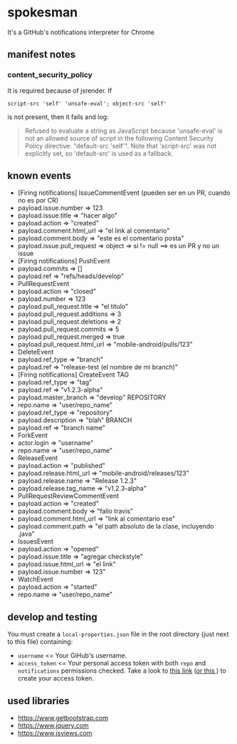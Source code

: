 # spokesman
It's a GitHub's notifications interpreter for Chrome

## manifest notes

### content_security_policy

It is required because of jsrender. If 

`script-src 'self' 'unsafe-eval'; object-src 'self'`

is not present, then it fails and log:

> Refused to evaluate a string as JavaScript because 'unsafe-eval' is not an allowed source of
  script in the following Content Security Policy directive: "default-src 'self'". Note that
  'script-src' was not explicitly set, so 'default-src' is used as a fallback.
  
## known events
- [Firing notifications] IssueCommentEvent (pueden ser en un PR, cuando no es por CR)
 - payload.issue.number => 123
 - payload.issue.title => "hacer algo"
 - payload.action => "created"
 - payload.comment.html_url => "el link al comentario"
 - payload.comment.body => "este es el comentario posta"
 - payload.issue.pull_request => object => si != null ==> es un PR y no un issue
- [Firing notifications] PushEvent
 - payload.commits => []
 - payload.ref => "refs/heads/develop"
- PullRequestEvent
 - payload.action => "closed"
 - payload.number => 123
 - payload.pull_request.title => "el titulo"
 - payload.pull_request.additions => 3
 - payload.pull_request.deletions => 2
 - payload.pull_request.commits => 5
 - payload.pull_request.merged => true
 - payload.pull_request.html_url => "mobile-android/pulls/123"
- DeleteEvent
 - payload.ref_type => "branch"
 - payload.ref => "release-test (el nombre de mi branch)"
- [Firing notifications] CreateEvent
    TAG
 - payload.ref_type => "tag"
 - payload.ref => "v1.2.3-alpha"
 - payload.master_branch => "develop"
    REPOSITORY
 - repo.name => "user/repo_name"
 - payload.ref_type => "repository"
 - payload.description => "blah"
    BRANCH
 - payload.ref => "branch name"
- ForkEvent
 - actor.login => "username"
 - repo.name => "user/repo_name"
- ReleaseEvent
 - payload.action => "published"
 - payload.release.html_url => "mobile-android/releases/123"
 - payload.release.name => "Release 1.2.3"
 - payload.release.tag_name => "v1.2.3-alpha"
- PullRequestReviewCommentEvent
 - payload.action => "created"
 - payload.comment.body => "fallo travis"
 - payload.comment.html_url => "link al comentario ese"
 - payload.comment.path => "el path absoluto de la clase, incluyendo .java"
- IssuesEvent
 - payload.action => "opened"
 - payload.issue.title => "agregar checkstyle"
 - payload.issue.html_url => "el link"
 - payload.issue.number => 123"
- WatchEvent
 - payload.action => "started"
 - repo.name => "user/repo_name"

## develop and testing

You must create a `local-properties.json` file in the root directory (just next to this file) containing:
 - `username` <= Your GiHub's username.
 - `access_token` <= Your personal access token with both `repo` and `notifications` permissions checked. Take a look to [this link](http://lmgtfy.com/?q=github+access+token) ([or this ](https://help.github.com/articles/creating-an-access-token-for-command-line-use/)) to create your access token. 

## used libraries

- https://www.getbootstrap.com
- https://www.jquery.com
- https://www.jsviews.com